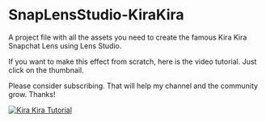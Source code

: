 # SnapLensStudio-KiraKira
A project file with all the assets you need to create the famous Kira Kira Snapchat Lens using Lens Studio.

If you want to make this effect from scratch, here is the video tutorial. Just click on the thumbnail.

Please consider subscribing. That will help my channel and the community grow. Thanks!

[![Kira Kira Tutorial](https://i.imgur.com/X13XjX3.png)](https://youtu.be/Hr1uLEJ9IuI)
